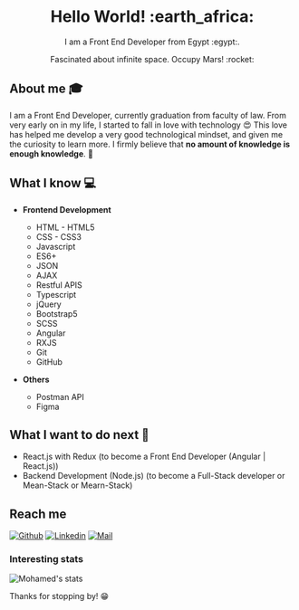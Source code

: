 <h1 align= "center"><b>Hello World! :earth_africa:</b></h1>


<p align="center">
I am a Front End Developer from Egypt :egypt:.
</p>
<p align="center">
Fascinated about infinite space. Occupy Mars! :rocket:
</p>

## About me :mortar_board:
I am a Front End Developer, currently graduation from faculty of law. From very early on in my life, I started to fall in love with technology 😍 This love has helped me develop a very good technological mindset, and given me the curiosity to learn more. I firmly believe that **no amount of knowledge is enough knowledge**. 🧠

## What I know :computer:
- **Frontend Development**
	- HTML - HTML5
	- CSS - CSS3
	- Javascript
	- ES6+
	- JSON
	- AJAX
	- Restful APIS
	- Typescript
  - jQuery
  - Bootstrap5
  - SCSS
  - Angular
  - RXJS
  - Git
  - GitHub

- **Others**
	-  Postman API
	-  Figma

## What I want to do next :thinking:
- React.js with Redux (to become a Front End Developer (Angular | React.js))
- Backend Development (Node.js) (to become a Full-Stack developer or Mean-Stack or Mearn-Stack)

## Reach me 
[![Github](https://img.shields.io/github/followers/MohamedMamdouh1999?label=Follow&style=social)](https://github.com/MohamedMamdouh1999)
[![Linkedin](https://img.shields.io/badge/-Mohamed%20Mamdouh-blue?style=flat-square&logo=linkedin&logoColor=white&link=https://www.linkedin.com/in/mohamed-mamdouh-bb1bb324b/)](https://www.linkedin.com/in/mohamed-mamdouh-bb1bb324b/)
[![Mail](https://img.shields.io/badge/-mohamed0155532@gmail.com-gray?style=flat-square&logo=gmail&logoColor=red&link=https://www.linkedin.com/in/mohamed-mamdouh-bb1bb324b/)](mailto:mohamed0155532@gmail.com)


### Interesting stats

![Mohamed's stats](https://github-readme-stats.vercel.app/api?username=MohamedMamdouh1999&show_icons=true)

Thanks for stopping by! 😁
